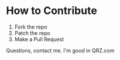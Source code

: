 # How to Contribute

1. Fork the repo
2. Patch the repo
3. Make a Pull Request

Questions, contact me.  I'm good in QRZ.com


